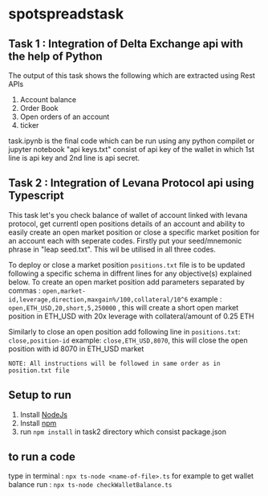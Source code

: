# spotspreadstask
## Task 1 : Integration of Delta Exchange api with the help of Python
The output of this task shows the following which are extracted using Rest APIs
1. Account balance
2. Order Book
3. Open orders of an account
4. ticker

task.ipynb is the final code which can be run using any python compilet or jupyter notebook
"api keys.txt" consist of api key of the wallet in which 1st line is api key and 2nd line is api secret.
## Task 2 : Integration of Levana Protocol api using Typescript
This task let's you check balance of wallet of account linked with levana protocol, get currentl open positions details of an account and ability to easily create an open market position or close a specific market position for an account each with seperate codes.
Firstly put your seed/mnemonic phrase in "leap seed.txt". This wil be utilised in all three codes.

To deploy or close a market position `positions.txt` file is to be updated following a specific schema in diffrent lines for any objective(s) explained below.
To create an open market position add parameters separated by commas :
```open,market-id,leverage,direction,maxgain%/100,collateral/10^6```
example : `open,ETH_USD,20,short,5,250000` , this will create a short open market position in ETH_USD with 20x leverage with collateral/amount of 0.25 ETH

Similarly to close an open position add following line in `positions.txt`:
```close,position-id```
example: `close,ETH_USD,8070`, this will close the open position with id 8070 in ETH_USD market

```NOTE: All instructions will be followed in same order as in position.txt file```


##  Setup to run
1. Install [NodeJs](https://nodejs.org/en/download)
2. Install [npm](https://docs.npmjs.com/downloading-and-installing-node-js-and-npm)
3. run `npm install` in task2 directory which consist package.json

## to run a code
type in terminal : ```npx ts-node <name-of-file>.ts```
for example to get wallet balance run : ```npx ts-node checkWalletBalance.ts```
